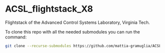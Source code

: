 # ACSL_flightstack_X8

Flightstack of the Advanced Control Systems Laboratory, Virginia Tech.

To clone this repo with all the needed submodules you can run the command:

```bash
git clone --recurse-submodules https://github.com/mattia-gramuglia/ACSL_flightstack_X8.git
```

